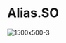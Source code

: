 # Alias.SO

![1500x500-3](https://github.com/aliasdotso/.github/assets/123112/a3aa5343-104c-47e4-bc00-1bfc0c7613b4)
